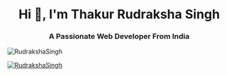 <h1 align="center">Hi 👋, I'm Thakur Rudraksha Singh</h1>
<h3 align="center">A Passionate Web Developer From India</h3>

<p align="left"> <img src="https://komarev.com/ghpvc/?username=RudrakshaSingh&label=Profile%20views&color=0e75b6&style=flat" alt="RudrakshaSingh" /> </p>

<p align="left"> <a href="https://github.com/ryo-ma/github-profile-trophy"><img src="https://github-profile-trophy.vercel.app/?username=RudrakshaSingh" alt="RudrakshaSingh" /></a> </p>
